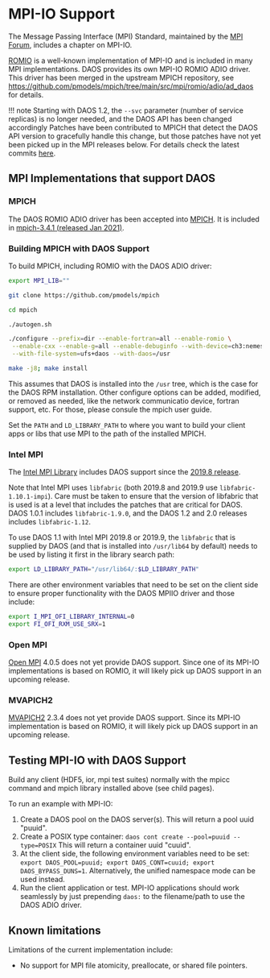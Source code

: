 # MPI-IO Support

The Message Passing Interface (MPI) Standard,
maintained by the [MPI Forum](https://www.mpi-forum.org/docs/),
includes a chapter on MPI-IO.

[ROMIO](https://www.mcs.anl.gov/projects/romio/) is a well-known
implementation of MPI-IO and is included in many MPI implementations.
DAOS provides its own MPI-IO ROMIO ADIO driver.
This driver has been merged in the upstream MPICH repository, see
https://github.com/pmodels/mpich/tree/main/src/mpi/romio/adio/ad_daos
for details.

!!! note
    Starting with DAOS 1.2, the `--svc` parameter (number of service replicas)
    is no longer needed, and the DAOS API has been changed accordingly
    Patches have been contributed to MPICH that detect the DAOS API version
    to gracefully handle this change, but those patches have not yet been
    picked up in the MPI releases below. For details check the latest commits
    [here](https://github.com/pmodels/mpich/commits/main?author=mchaarawi).


## MPI Implementations that support DAOS

### MPICH

The DAOS ROMIO ADIO driver has been accepted into [MPICH](https://www.mpich.org/).
It is included in [mpich-3.4.1 (released Jan 2021)](https://www.mpich.org/downloads/).

### Building MPICH with DAOS Support

To build MPICH, including ROMIO with the DAOS ADIO driver:

```bash
export MPI_LIB=""

git clone https://github.com/pmodels/mpich

cd mpich

./autogen.sh

./configure --prefix=dir --enable-fortran=all --enable-romio \
 --enable-cxx --enable-g=all --enable-debuginfo --with-device=ch3:nemesis \
 --with-file-system=ufs+daos --with-daos=/usr

make -j8; make install
```

This assumes that DAOS is installed into the `/usr` tree, which is the case for
the DAOS RPM installation. Other configure options can be added, modified, or
removed as needed, like the network communicatio device, fortran support,
etc. For those, please consule the mpich user guide.

Set the `PATH` and `LD_LIBRARY_PATH` to where you want to build your client
apps or libs that use MPI to the path of the installed MPICH.

### Intel MPI

The [Intel MPI Library](https://software.intel.com/content/www/us/en/develop/tools/mpi-library.html)
includes DAOS support since the
[2019.8 release](https://software.intel.com/content/www/us/en/develop/articles/intel-mpi-library-release-notes-linux.html).

Note that Intel MPI uses `libfabric` (both 2019.8 and 2019.9 use
`libfabric-1.10.1-impi`).
Care must be taken to ensure that the version of libfabric that is used
is at a level that includes the patches that are critical for DAOS.
DAOS 1.0.1 includes `libfabric-1.9.0`, and the DAOS 1.2 and 2.0 releases
includes `libfabric-1.12`.

To use DAOS 1.1 with Intel MPI 2019.8 or 2019.9, the `libfabric` that
is supplied by DAOS (and that is installed into `/usr/lib64` by default)
needs to be used by listing it first in the library search path:

```bash
export LD_LIBRARY_PATH="/usr/lib64/:$LD_LIBRARY_PATH"
```

There are other environment variables that need to be set on the client side to
ensure proper functionality with the DAOS MPIIO driver and those include:
```bash
export I_MPI_OFI_LIBRARY_INTERNAL=0
export FI_OFI_RXM_USE_SRX=1
```

### Open MPI

[Open MPI](https://www.open-mpi.org/) 4.0.5 does not yet provide DAOS support.
Since one of its MPI-IO implementations is based on ROMIO,
it will likely pick up DAOS support in an upcoming release.

### MVAPICH2

[MVAPICH2](https://mvapich.cse.ohio-state.edu/) 2.3.4 does not yet provide DAOS support.
Since its MPI-IO implementation is based on ROMIO,
it will likely pick up DAOS support in an upcoming release.


## Testing MPI-IO with DAOS Support

Build any client (HDF5, ior, mpi test suites) normally with the mpicc command
and mpich library installed above (see child pages).

To run an example with MPI-IO:

1. Create a DAOS pool on the DAOS server(s).
   This will return a pool uuid "puuid".
2. Create a POSIX type container:
   `daos cont create --pool=puuid --type=POSIX`
   This will return a container uuid "cuuid".
3. At the client side, the following environment variables need to be set:
   `export DAOS_POOL=puuid; export DAOS_CONT=cuuid; export DAOS_BYPASS_DUNS=1`.
   Alternatively, the unified namespace mode can be used instead.
3. Run the client application or test.
   MPI-IO applications should work seamlessly by just prepending `daos:`
   to the filename/path to use the DAOS ADIO driver.


## Known limitations

Limitations of the current implementation include:

-   No support for MPI file atomicity, preallocate, or shared file pointers.
